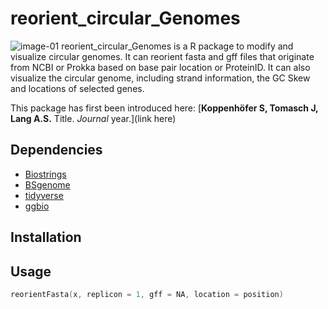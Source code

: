# reorient_circular_Genomes
![image-01](https://user-images.githubusercontent.com/51213363/89195191-f9b3db00-d582-11ea-9638-7cbf209d9162.png)
reorient_circular_Genomes is a R package to modify and visualize circular genomes. It can reorient fasta and gff files that originate from NCBI or Prokka based on base pair location or ProteinID. It can also visualize the circular genome, including strand information, the GC Skew and locations of selected genes.

This package has first been introduced here:
[**Koppenhöfer S, Tomasch J, Lang A.S.** Title. *Journal* year.](link here)

## Dependencies
- [Biostrings](https://bioconductor.org/packages/release/bioc/html/Biostrings.html)
- [BSgenome](http://bioconductor.org/packages/release/bioc/html/BSgenome.html)
- [tidyverse](https://www.tidyverse.org/)
- [ggbio](http://www.bioconductor.org/packages/release/bioc/html/ggbio.html/)


## Installation

## Usage
``` C
reorientFasta(x, replicon = 1, gff = NA, location = position)
```
